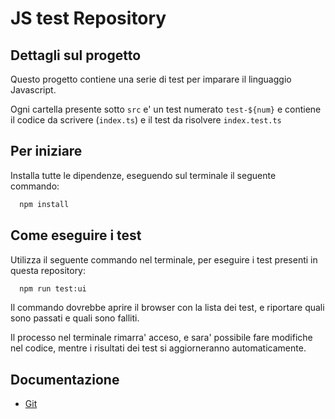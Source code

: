 # JS test Repository

## Dettagli sul progetto

Questo progetto contiene una serie di test per imparare il linguaggio Javascript.

Ogni cartella presente sotto `src` e' un test numerato `test-${num}` e contiene il codice da scrivere (`index.ts`) e il test da risolvere `index.test.ts`

## Per iniziare

Installa tutte le dipendenze, eseguendo sul terminale il seguente commando:

```sh
  npm install
```

## Come eseguire i test

Utilizza il seguente commando nel terminale, per eseguire i test presenti in questa repository:

```sh
  npm run test:ui
```

Il commando dovrebbe aprire il browser con la lista dei test, e riportare quali sono passati e quali sono falliti.

Il processo nel terminale rimarra' acceso, e sara' possibile fare modifiche nel codice, mentre i risultati dei test si aggiorneranno automaticamente.

## Documentazione

- [Git](/docs/git.md)